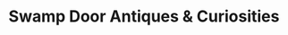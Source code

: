 ---
title: "Swamp Door Antiques & Curiosities"
url: /gilbertsville/swamp-door-antiques-and-curiosities/
shop: antiques
---